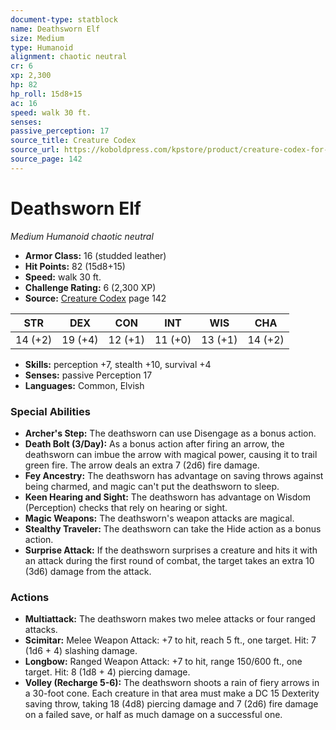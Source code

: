 ```yaml
---
document-type: statblock
name: Deathsworn Elf
size: Medium
type: Humanoid
alignment: chaotic neutral
cr: 6
xp: 2,300
hp: 82
hp_roll: 15d8+15
ac: 16
speed: walk 30 ft.
senses: 
passive_perception: 17
source_title: Creature Codex
source_url: https://koboldpress.com/kpstore/product/creature-codex-for-5th-edition-dnd
source_page: 142
---
```


# Deathsworn Elf

*Medium* *Humanoid* *chaotic neutral*

- **Armor Class:** 16 (studded leather)
- **Hit Points:** 82 (15d8+15)
- **Speed:** walk 30 ft.
- **Challenge Rating:** 6 (2,300 XP)
- **Source:** [Creature Codex](https://koboldpress.com/kpstore/product/creature-codex-for-5th-edition-dnd) page 142

| STR | DEX | CON | INT | WIS | CHA |
| --- | --- | --- | --- | --- | --- |
| 14 (+2) | 19 (+4) | 12 (+1) | 11 (+0) | 13 (+1) | 14 (+2) |

- **Skills:** perception +7, stealth +10, survival +4
- **Senses:** passive Perception 17
- **Languages:** Common, Elvish

### Special Abilities

- **Archer's Step:** The deathsworn can use Disengage as a bonus action.
- **Death Bolt (3/Day):** As a bonus action after firing an arrow, the deathsworn can imbue the arrow with magical power, causing it to trail green fire. The arrow deals an extra 7 (2d6) fire damage.
- **Fey Ancestry:** The deathsworn has advantage on saving throws against being charmed, and magic can't put the deathsworn to sleep.
- **Keen Hearing and Sight:** The deathsworn has advantage on Wisdom (Perception) checks that rely on hearing or sight.
- **Magic Weapons:** The deathsworn's weapon attacks are magical.
- **Stealthy Traveler:** The deathsworn can take the Hide action as a bonus action.
- **Surprise Attack:** If the deathsworn surprises a creature and hits it with an attack during the first round of combat, the target takes an extra 10 (3d6) damage from the attack.

### Actions

- **Multiattack:** The deathsworn makes two melee attacks or four ranged attacks.
- **Scimitar:** Melee Weapon Attack: +7 to hit, reach 5 ft., one target. Hit: 7 (1d6 + 4) slashing damage.
- **Longbow:** Ranged Weapon Attack: +7 to hit, range 150/600 ft., one target. Hit: 8 (1d8 + 4) piercing damage.
- **Volley (Recharge 5-6):** The deathsworn shoots a rain of fiery arrows in a 30-foot cone. Each creature in that area must make a DC 15 Dexterity saving throw, taking 18 (4d8) piercing damage and 7 (2d6) fire damage on a failed save, or half as much damage on a successful one.
